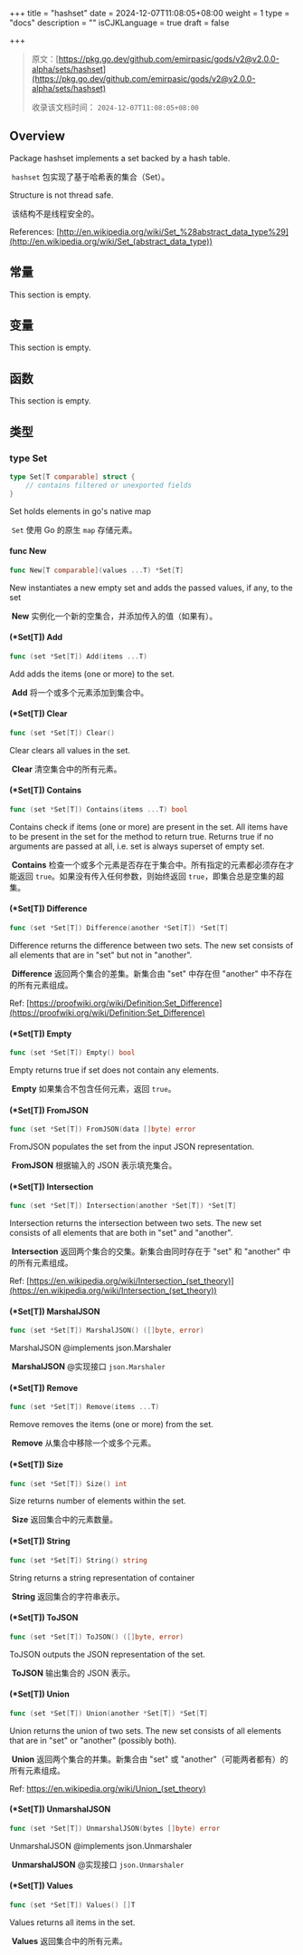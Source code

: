 +++
title = "hashset"
date = 2024-12-07T11:08:05+08:00
weight = 1
type = "docs"
description = ""
isCJKLanguage = true
draft = false

+++

> 原文：[https://pkg.go.dev/github.com/emirpasic/gods/v2@v2.0.0-alpha/sets/hashset](https://pkg.go.dev/github.com/emirpasic/gods/v2@v2.0.0-alpha/sets/hashset)
>
> 收录该文档时间： `2024-12-07T11:08:05+08:00`

## Overview 

Package hashset implements a set backed by a hash table.

​	`hashset` 包实现了基于哈希表的集合（Set）。

Structure is not thread safe.

​	该结构不是线程安全的。

References: [http://en.wikipedia.org/wiki/Set_%28abstract_data_type%29](http://en.wikipedia.org/wiki/Set_(abstract_data_type))

## 常量

This section is empty.

## 变量 

This section is empty.

## 函数 

This section is empty.

## 类型 

### type Set 

``` go
type Set[T comparable] struct {
	// contains filtered or unexported fields
}
```

Set holds elements in go's native map

​	`Set` 使用 Go 的原生 `map` 存储元素。

#### func New 

``` go
func New[T comparable](values ...T) *Set[T]
```

New instantiates a new empty set and adds the passed values, if any, to the set

​	**New** 实例化一个新的空集合，并添加传入的值（如果有）。

#### (*Set[T]) Add 

``` go
func (set *Set[T]) Add(items ...T)
```

Add adds the items (one or more) to the set.

​	**Add** 将一个或多个元素添加到集合中。

#### (*Set[T]) Clear 

``` go
func (set *Set[T]) Clear()
```

Clear clears all values in the set.

​	**Clear** 清空集合中的所有元素。

#### (*Set[T]) Contains 

``` go
func (set *Set[T]) Contains(items ...T) bool
```

Contains check if items (one or more) are present in the set. All items have to be present in the set for the method to return true. Returns true if no arguments are passed at all, i.e. set is always superset of empty set.

​	**Contains** 检查一个或多个元素是否存在于集合中。所有指定的元素都必须存在才能返回 `true`。如果没有传入任何参数，则始终返回 `true`，即集合总是空集的超集。

#### (*Set[T]) Difference 

``` go
func (set *Set[T]) Difference(another *Set[T]) *Set[T]
```

Difference returns the difference between two sets. The new set consists of all elements that are in "set" but not in "another". 

​	**Difference** 返回两个集合的差集。新集合由 "set" 中存在但 "another" 中不存在的所有元素组成。

Ref: [https://proofwiki.org/wiki/Definition:Set_Difference](https://proofwiki.org/wiki/Definition:Set_Difference)

#### (*Set[T]) Empty 

``` go
func (set *Set[T]) Empty() bool
```

Empty returns true if set does not contain any elements.

​	**Empty** 如果集合不包含任何元素，返回 `true`。

#### (*Set[T]) FromJSON 

``` go
func (set *Set[T]) FromJSON(data []byte) error
```

FromJSON populates the set from the input JSON representation.

​	**FromJSON** 根据输入的 JSON 表示填充集合。

#### (*Set[T]) Intersection 

``` go
func (set *Set[T]) Intersection(another *Set[T]) *Set[T]
```

Intersection returns the intersection between two sets. The new set consists of all elements that are both in "set" and "another". 

​	**Intersection** 返回两个集合的交集。新集合由同时存在于 "set" 和 "another" 中的所有元素组成。

Ref: [https://en.wikipedia.org/wiki/Intersection_(set_theory)](https://en.wikipedia.org/wiki/Intersection_(set_theory))

#### (*Set[T]) MarshalJSON 

``` go
func (set *Set[T]) MarshalJSON() ([]byte, error)
```

MarshalJSON @implements json.Marshaler

​	**MarshalJSON** @实现接口 `json.Marshaler`

#### (*Set[T]) Remove 

``` go
func (set *Set[T]) Remove(items ...T)
```

Remove removes the items (one or more) from the set.

​	**Remove** 从集合中移除一个或多个元素。

#### (*Set[T]) Size 

``` go
func (set *Set[T]) Size() int
```

Size returns number of elements within the set.

​	**Size** 返回集合中的元素数量。

#### (*Set[T]) String 

``` go
func (set *Set[T]) String() string
```

String returns a string representation of container

​	**String** 返回集合的字符串表示。

#### (*Set[T]) ToJSON 

``` go
func (set *Set[T]) ToJSON() ([]byte, error)
```

ToJSON outputs the JSON representation of the set.

​	**ToJSON** 输出集合的 JSON 表示。

#### (*Set[T]) Union 

``` go
func (set *Set[T]) Union(another *Set[T]) *Set[T]
```

Union returns the union of two sets. The new set consists of all elements that are in "set" or "another" (possibly both). 

​	**Union** 返回两个集合的并集。新集合由 "set" 或 "another"（可能两者都有）的所有元素组成。

Ref: https://en.wikipedia.org/wiki/Union_(set_theory)

#### (*Set[T]) UnmarshalJSON 

``` go
func (set *Set[T]) UnmarshalJSON(bytes []byte) error
```

UnmarshalJSON @implements json.Unmarshaler

​	**UnmarshalJSON** @实现接口 `json.Unmarshaler`

#### (*Set[T]) Values 

``` go
func (set *Set[T]) Values() []T
```

Values returns all items in the set.

​	**Values** 返回集合中的所有元素。
